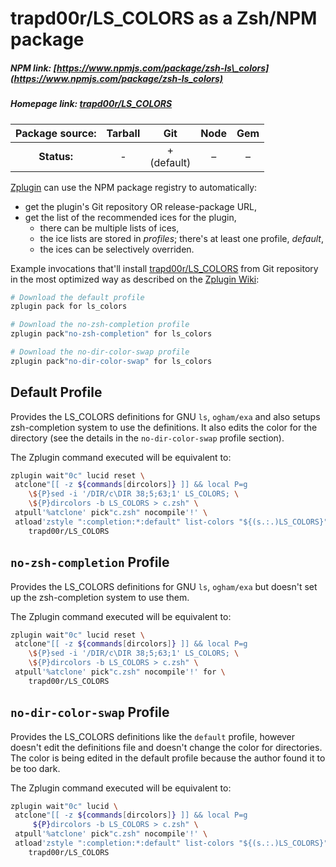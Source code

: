 # trapd00r/LS\_COLORS as a Zsh/NPM package

##### NPM link: [https://www.npmjs.com/package/zsh-ls\_colors](https://www.npmjs.com/package/zsh-ls_colors)

##### Homepage link: [trapd00r/LS\_COLORS](https://github.com/trapd00r/LS_COLORS)

| **Package source:** | Tarball | Git | Node | Gem |
|:-------------------:|:-------:|:---:|:----:|:---:|
| **Status:**         |    -    |  + <br> (default) | – |  –  |

[Zplugin](https://github.com/zdharma/zplugin) can use the NPM package registry
to automatically:

- get the plugin's Git repository OR release-package URL,
- get the list of the recommended ices for the plugin,
    - there can be multiple lists of ices,
    - the ice lists are stored in *profiles*; there's at least one profile, *default*,
    - the ices can be selectively overriden.

Example invocations that'll install
[trapd00r/LS\_COLORS](https://github.com/trapd00r/LS_COLORS) from Git
repository in the most optimized way as described on the [Zplugin
Wiki](http://zdharma.org/zplugin/wiki/LS_COLORS-explanation/):

```zsh
# Download the default profile
zplugin pack for ls_colors

# Download the no-zsh-completion profile
zplugin pack"no-zsh-completion" for ls_colors

# Download the no-dir-color-swap profile
zplugin pack"no-dir-color-swap" for ls_colors
```

## Default Profile

Provides the LS\_COLORS definitions for GNU `ls`, `ogham/exa` and also setups
zsh-completion system to use the definitions. It also edits the color for the
directory (see the details in the `no-dir-color-swap` profile section).

The Zplugin command executed will be equivalent to:

```zsh
zplugin wait"0c" lucid reset \
 atclone"[[ -z ${commands[dircolors]} ]] && local P=g
    \${P}sed -i '/DIR/c\DIR 38;5;63;1' LS_COLORS; \
    \${P}dircolors -b LS_COLORS > c.zsh" \
 atpull'%atclone' pick"c.zsh" nocompile'!' \
 atload'zstyle ":completion:*:default" list-colors "${(s.:.)LS_COLORS}";' for \
    trapd00r/LS_COLORS
```

## `no-zsh-completion` Profile

Provides the LS\_COLORS definitions for GNU `ls`, `ogham/exa` but doesn't set up
the zsh-completion system to use them.

The Zplugin command executed will be equivalent to:

```zsh
zplugin wait"0c" lucid reset \
 atclone"[[ -z ${commands[dircolors]} ]] && local P=g
    \${P}sed -i '/DIR/c\DIR 38;5;63;1' LS_COLORS; \
    \${P}dircolors -b LS_COLORS > c.zsh" \
 atpull'%atclone' pick"c.zsh" nocompile'!' for \
    trapd00r/LS_COLORS
```

## `no-dir-color-swap` Profile

Provides the LS\_COLORS definitions like the `default` profile, however doesn't
edit the definitions file and doesn't change the color for directories. The
color is being edited in the default profile because the author found it to be
too dark.

The Zplugin command executed will be equivalent to:

```zsh
zplugin wait"0c" lucid \
 atclone"[[ -z ${commands[dircolors]} ]] && local P=g
     ${P}dircolors -b LS_COLORS > c.zsh" \
 atpull'%atclone' pick"c.zsh" nocompile'!' \
 atload'zstyle ":completion:*:default" list-colors "${(s.:.)LS_COLORS}";' for \
    trapd00r/LS_COLORS
```

<!-- vim:set ft=markdown tw=80 fo+=an1 autoindent: -->
